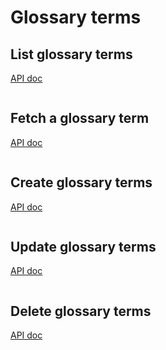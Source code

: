 # Glossary terms

## List glossary terms

[API doc](https://developers.lokalise.com/reference/list-glossary-terms)

```ruby
```

## Fetch a glossary term

[API doc](https://developers.lokalise.com/reference/retrieve-a-glossary-term)

```ruby
```

## Create glossary terms

[API doc](https://developers.lokalise.com/reference/create-glossary-terms)

```ruby

```

## Update glossary terms

[API doc](https://developers.lokalise.com/reference/update-glossary-terms)

```ruby

```

## Delete glossary terms

[API doc](https://developers.lokalise.com/reference/delete-glossary-terms)

```ruby

```